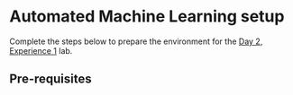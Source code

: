 # Automated Machine Learning setup

Complete the steps below to prepare the environment for the [Day 2, Experience 1](../../../day2-exp1/) lab.

## Pre-requisites
